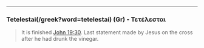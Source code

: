 ---

### Tetelestai(/greek?word=tetelestai) (Gr) - Τετέλεσται
> It is finished [John 19:30](http://biblehub.com/john/19-30.htm). Last statement made by Jesus on the cross after he had drunk the vinegar.

